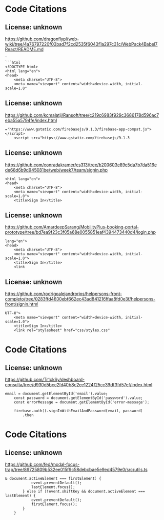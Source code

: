 # Code Citations

## License: unknown
https://github.com/dragonflypl/web-wiki/tree/4a76797220f03bad7f2cd2535f6043f1a297c31c/WebPack4Babel7React/README.md

```
`
```html
<!DOCTYPE html>
<html lang="en">
<head>
    <meta charset="UTF-8">
    <meta name="viewport" content="width=device-width, initial-scale=1.0"
```


## License: unknown
https://github.com/kcmalatji/Ransoft/tree/c219c6983f929c3686178d596ac7eba55a5794fe/index.html

```
="https://www.gstatic.com/firebasejs/9.1.3/firebase-app-compat.js"></script>
    <script src="https://www.gstatic.com/firebasejs/9.1.3
```


## License: unknown
https://github.com/conradakramer/cs313/tree/b200603e89c5da7b7da516ede68d6b9d945081be/web/week7/team/signin.php

```
<html lang="en">
<head>
    <meta charset="UTF-8">
    <meta name="viewport" content="width=device-width, initial-scale=1.0">
    <title>Sign In</title>
```


## License: unknown
https://github.com/AmardeepSarang/MobilityPlus-booking-portal-prototype/tree/bd7ea9f23c3f05a68e0055851eaf4394473440d4/login.php

```
lang="en">
<head>
    <meta charset="UTF-8">
    <meta name="viewport" content="width=device-width, initial-scale=1.0">
    <title>Sign In</title>
    <link
```


## License: unknown
https://github.com/rodrigoalejandrorios/helpersons-front-completo/tree/0283ffd4600ebf662ec43ad841216ffaa8fd0e3f/helpersons-front/signin.html

```
UTF-8">
    <meta name="viewport" content="width=device-width, initial-scale=1.0">
    <title>Sign In</title>
    <link rel="stylesheet" href="css/styles.css"
```

# Code Citations

## License: unknown
https://github.com/Tr1ckSy/deshboard-consulta/tree/d930d5bcc2fd40b8c2ee1224f25cc39df3fd57ef/index.html

```
email = document.getElementById('email').value;
    const password = document.getElementById('password').value;
    const errorMessage = document.getElementById('error-message');

    firebase.auth().signInWithEmailAndPassword(email, password)
        .then
```

# Code Citations

## License: unknown
https://github.com/fed/modal-focus-trap/tree/89725809b532ee015f9c58debcbae5e9ed4579e0/src/utils.ts

```
& document.activeElement === firstElement) {
            event.preventDefault();
            lastElement.focus();
        } else if (!event.shiftKey && document.activeElement === lastElement) {
            event.preventDefault();
            firstElement.focus();
        }
    }
```


